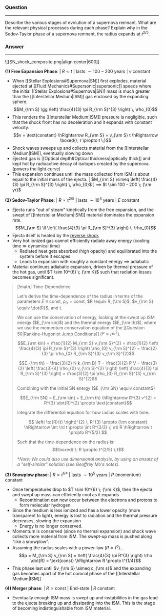 ### Question
---
Describe the various stages of evolution of a supernova remnant. What are the relevant physical processes during each phase? Explain why in the Sedov-Taylor phase of a supernova remnant, the radius expands at $t^{2/5}$.

### Answer
---

![[SN_shock_composite.png|align:center|600]]

**(1) Free Expansion Phase**:  |  $R\propto t$  |  lasts $\sim 100-200$ years  |  $v$ constant 

- When [[Stellar Explosions#Supernova|SN]] first explodes, material ejected at [[Fluid Mechanics#Supersonic|supersonic]] speeds where the initial [[Stellar Explosions#Supernova|SN]] mass is much greater than the [[Interstellar Medium|ISM]] gas enclosed by the expanding sphere. $$M_{\rm S} \gg \left( \frac{4}{3} \pi R_{\rm S}^{3} \right) \, \rho_{0}$$
- This renders the [[Interstellar Medium|ISM]] pressure is negligible, such that the shock front has no deceleration and it expands with constant velocity. $$v = \text{constant} \hRightarrow R_{\rm S} = v_{\rm S} t \hRightarrow \boxed{\; r \propto t \;}$$
- Shock waves sweeps up and collects material from the [[Interstellar Medium|ISM]], eventually slowing down
- Ejected gas is [[Optical depth#Optical thickness|optically thick]] and kept hot by radioactive decay of isotopes created by the supernova. (powers the light curve)
- This expansion continues until the mass collected from ISM is about equal to the initial mass of the ejecta. \[ $M_{\rm S} \simeq \left( \frac{4}{3} \pi R_{\rm S}^{3} \right) \, \rho_{0}$ \] $\implies$ $t \sim 100 - 200 \; {\rm yr}$


**(2) Sedov-Taylor Phase**:  |  $R\propto t^{2/5}$  |  lasts $\sim 10^4$ years  |  $E$ constant

- Ejecta runs "out of steam" kinetically from the free expansion, and the swept of [[Interstellar Medium|ISM]] material dominates the expansion rate. $$M_{\rm S} \ll \left( \frac{4}{3} \pi R_{\rm S}^{3} \right) \, \rho_{0}$$
- Ejecta itself is heated by the [reverse shock](https://ned.ipac.caltech.edu/level5/March05/Dwek/Dwek3_3.html)
- Very hot ionized gas cannot efficiently radiate away energy (cooling time $\gg$ dynamical time)
	- Radiated heat gets absorbed (high opacity) and equilibrated into the system before it escapes
	- Leads to expansion with roughly a constant energy $\implies$ adiabatic
- Material continues adiabatic expansion, driven by thermal pressure of the hot gas, until $T \sim 10^{6} \; {\rm K}$ such that radiation losses becomes significant.

> [!math] Time-Dependence
> 
> Let's derive the time-dependence of the radius in terms of the parameters $E \equiv \text{const}$, $\rho_{0} = \text{const}$, $R \equiv R_{\rm S}$, $v_{\rm S} \equiv \dot{R}$, and  $t$. 
> 
> We can use the conservation of energy, looking at the swept up ISM energy ($E_{\rm kin}$) and the thermal energy ($E_{\rm th}$), where we use the momentum conservation equation of the [[Question 50|Rankine–Hugoniot Jump Conditions]] ($P \propto \rho v^{2}$).
> 
> $$E_{\rm kin} = \frac{1}{2} M_{\rm S} v_{\rm S}^{2} = \frac{1}{2} \left( \frac{4}{3} \pi R_{\rm S}^{3} \right) \rho_{0} v_{\rm S}^{2} = \frac{2}{3} \pi \rho_{0} R_{\rm S}^{3} v_{\rm S}^{2}$$
> 
> $$E_{\rm th} = \frac{3}{2} N k_{\rm B} T = \frac{3}{2} P V = \frac{3}{2} \left( \frac{3}{4} \rho_{0} v_{\rm S}^{2} \right) \left( \frac{4}{3} \pi R_{\rm S}^{3} \right) = \frac{3}{2} \pi \rho_{0} R_{\rm S}^{3} v_{\rm S}^{2}$$
> 
> Combining with the initial SN energy ($E_{\rm SN} \equiv constant$)
> 
> $$E_{\rm SN} = E_{\rm kin} + E_{\rm th} \hRightarrow R^{3} v^{2} = R^{3} \dot{R}^{2} \propto \text{constant}$$
> 
> Integrate the differential equation for how radius scales with time...
> 
> $$
> \left( \td{R}{t} \right)^{2} \, R^{3} \propto {\rm constant} \hRightarrow \int \rd t \propto \int R^{3/2} \; \rd R  \hRightarrow t \propto R^{5/2}
> $$
>
> Such that the time-dependence on the radius is:
> $$\boxed{ \; R \propto t^{2/5} \;}$$
> 
> \**Note: We could also use dimensional analysis, by using an ansatz of a "self-similar" solution (see Geoffrey Mo's notes).*


**(3) Snowplow phase**:  |  $R\propto t^{1/4}$  |  lasts $\sim 10^5$ years  |  $P$ (momentum) constant

- Once temperatures drop to $T \sim 10^{6} \; {\rm K}$, then the ejecta and swept up mass can efficiently cool as it expands 
	- Recombination can now occur between the electrons and protons to form molecular hydrogen
- Since the medium is less ionized and has a lower opacity (more transparent to light), energy is lost to radiation and the thermal pressure decreases, slowing the expansion
	- Energy is no longer conserved.
- Momentum is conserved (since no thermal expansion) and shock wave collects more material from ISM. The swept-up mass is pushed along "like a snowplow".
- Assuming the radius scales with a power-law ($R \propto t^{q}$)... $$p = M_{\rm S} v_{\rm S} = \left( \frac{4}{3} \pi R^{3} \right) \rho \dot{R} = \text{const} \hRightarrow R \propto t^{1/4}$$
- This phase last until $v_{\rm S} \simeq c_{\rm s}$ and the expanding gas becomes apart of the hot coronal phase of the [[Interstellar Medium|ISM]]


**(4) Merger phase**:  |  $R\propto \text{const}$  |  End-state |  $R$ constant

- Eventually enough ISM mass is swept up and instabilities in the gas lead to the ejecta breaking up and dissipating into the ISM. This is the stage of becoming indistinguishable from ISM material.

